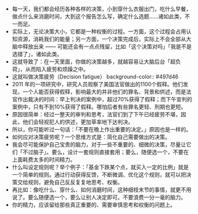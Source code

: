 - 每一天，我们都会经历各种各样的决策，小到穿什么衣服出门，吃什么早餐，做点什么来消磨时间，大到这个报告怎么写，确定什么选题……诸如此类，不一而足。
- 实际上，无论决策大小，它都是一种权衡的过程。一方面，这个过程会占用认知资源，消耗我们的能量；另一方面，一个决策完成后，实际上不会全部从大脑中释放出来 —— 可能还会有一点点残留，比如「这个决策对吗」「我是不是选错了」，诸如此类。
- 这就导致了：在一天里面，你做的决策越多，就越容易让大脑后台「超负荷」，从而陷入疲劳和烦躁之中。
- 这就叫做决策疲劳（Decision fatigue）
  background-color:: #497d46
- 2011 年的一项研究中，研究人员观察了美国法官做出的1100个假释。他们发现，一个人能否获得假释，影响最大的并非他们的罪名、背景和供述，而是法官作出裁决的时间：早上判决的案例中，超过70%获得了假释；而下午宣判的案例中，只有不到10%获得了假释。哪怕后者有些罪名更轻、刑期也更短。
- 原因很简单：经过一整天的审判和思考，法官们到了下午已经疲劳不堪，因此，他们会轻视犯人的供述，更加草率地下达判决。
- 所以，你可能听过一句话：「不要在晚上作出重要的决定。」原因也是一样的。
- 如何应对决策疲劳呢？一个思维方式是：简化自己需要做出的决策。
- 我会尽可能保护自己宝贵的脑力，对于一些不重要的、细微的决策，尽量让它们「不过脑子」。要么，设计一套规则直接套用；要么，随便选一个，不要在上面耗费太多的时间精力。
- 什么叫设定规则呢？举个例子：「基金下跌某个点，就买入一定的比例」就是一个简单的规则。通过行动获得反馈，不断微调、优化这个规则，就可以把决策交给规则，避免自己反反复复地思考、权衡。
- 再比如：像吃什么、穿什么、如何消磨时间，这种细枝末节的事情，就更不用说了。要么随便选一个，要么让别人决定即可。不要浪费一分一毫的脑力。
- 你的精力，应该留给那些真正重要的、需要审慎思考和权衡的问题上。